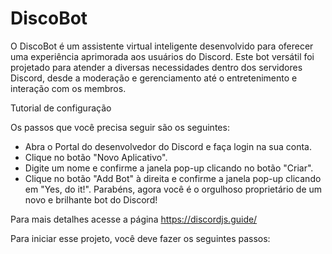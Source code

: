# DiscoBot

O DiscoBot é um assistente virtual inteligente desenvolvido para oferecer uma experiência aprimorada aos usuários do Discord. Este bot versátil foi projetado para atender a diversas necessidades dentro dos servidores Discord, desde a moderação e gerenciamento até o entretenimento e interação com os membros.

Tutorial de configuração

Os passos que você precisa seguir são os seguintes:

- Abra o Portal do desenvolvedor do Discord e faça login na sua conta.
- Clique no botão "Novo Aplicativo".
- Digite um nome e confirme a janela pop-up clicando no botão "Criar".
- Clique no botão "Add Bot" à direita e confirme a janela pop-up clicando em "Yes, do it!". Parabéns, agora você é o orgulhoso proprietário de um novo e brilhante bot do Discord!

Para mais detalhes acesse a página
https://discordjs.guide/

Para iniciar esse projeto, você deve fazer os seguintes passos:

